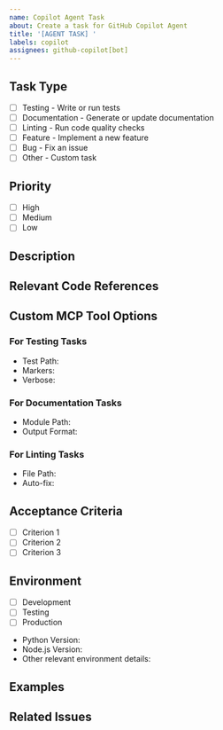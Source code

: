 ```yaml
---
name: Copilot Agent Task
about: Create a task for GitHub Copilot Agent
title: '[AGENT TASK] '
labels: copilot
assignees: github-copilot[bot]
---
```


## Task Type

<!-- Select one of the following task types -->

- [ ] Testing - Write or run tests
- [ ] Documentation - Generate or update documentation
- [ ] Linting - Run code quality checks
- [ ] Feature - Implement a new feature
- [ ] Bug - Fix an issue
- [ ] Other - Custom task

## Priority

<!-- Select the priority level -->

- [ ] High
- [ ] Medium
- [ ] Low

## Description

<!-- Provide a clear and detailed description of the task -->

## Relevant Code References

<!-- Reference specific files, functions, or code blocks that are relevant to this task -->

## Custom MCP Tool Options

<!-- If using custom MCP tools, specify any options here -->

### For Testing Tasks

- Test Path: <!-- e.g., tests/test_economy_models.py -->
- Markers: <!-- e.g., unit or integration -->
- Verbose: <!-- true or false -->

### For Documentation Tasks

- Module Path: <!-- e.g., agents/osrs_agent_system.py -->
- Output Format: <!-- markdown or rst -->

### For Linting Tasks

- File Path: <!-- e.g., economy_models/ -->
- Auto-fix: <!-- true or false -->

## Acceptance Criteria

<!-- List the criteria that must be met for this task to be considered complete -->

- [ ] Criterion 1
- [ ] Criterion 2
- [ ] Criterion 3

## Environment

<!-- Select the relevant environments -->

- [ ] Development
- [ ] Testing
- [ ] Production
- Python Version:
- Node.js Version:
- Other relevant environment details:

## Examples

<!-- If applicable, provide examples of expected inputs/outputs or similar implementations -->

## Related Issues

<!-- Reference any related issues -->
